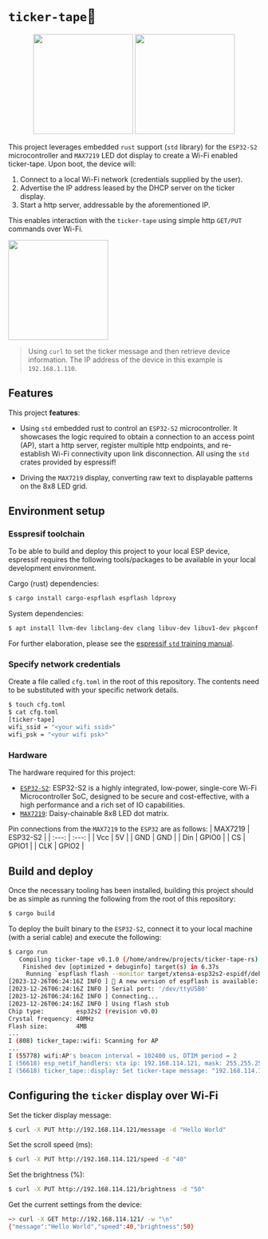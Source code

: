 
# `ticker-tape`🧾

<p align="center">
  <img src="https://i.imgur.com/sOYVSqa.gif" height="200" />
  <img src="https://i.imgur.com/KkfQT6n.jpg" height="200" />
</p>

This project leverages embedded `rust` support (`std` library) for the `ESP32-S2` microcontroller and `MAX7219` LED dot display to create a Wi-Fi enabled ticker-tape. Upon boot, the device will: 
1. Connect to a local Wi-Fi network (credentials supplied by the user).
2. Advertise the IP address leased by the DHCP server on the ticker display.
2. Start a http server, addressable by the aforementioned IP.

This enables interaction with the `ticker-tape` using simple http `GET/PUT` commands over Wi-Fi.

<p align="left">
  <img src="https://i.imgur.com/V4uO5r2.gif" height="200" />
</p>

> Using `curl` to set the ticker message and then retrieve device information. The IP address of the device in this example is `192.168.1.110`.

## Features

This project **features**:

* Using `std` embedded rust to control an `ESP32-S2` microcontroller. It showcases the logic required to obtain a connection to an access point (AP), start a http server, register multiple http endpoints, and re-establish Wi-Fi connectivity upon link disconnection. All using the `std` crates provided by espressif!

* Driving the `MAX7219` display, converting raw text to displayable patterns on the 8x8 LED grid.

## Environment setup
### Esspresif toolchain

To be able to build and deploy this project to your local ESP device, espressif requires the following tools/packages to be available in your local development environment.

Cargo (rust) dependencies:
```sh
$ cargo install cargo-espflash espflash ldproxy
```

System dependencies:
```sh
$ apt install llvm-dev libclang-dev clang libuv-dev libuv1-dev pkgconf python3-venv python-is-python3
```

For further elaboration, please see the [espressif `std` training manual](https://esp-rs.github.io/std-training/02_2_software.html).


### Specify network credentials

Create a file called `cfg.toml` in the root of this repository. The contents need to be substituted with your specific network details.
```sh
$ touch cfg.toml
$ cat cfg.toml
[ticker-tape]
wifi_ssid = "<your wifi ssid>"
wifi_psk = "<your wifi psk>"
```

### Hardware

The hardware required for this project:
* [`ESP32-S2`](https://www.espressif.com/en/products/socs/esp32-s2): ESP32-S2 is a highly integrated, low-power, single-core Wi-Fi Microcontroller SoC, designed to be secure and cost-effective, with a high performance and a rich set of IO capabilities.
* [`MAX7219`](https://core-electronics.com.au/max7219-serial-dot-matrix-display-module.html): Daisy-chainable 8x8 LED dot matrix.

Pin connections from the `MAX7219` to the `ESP32` are as follows:
| MAX7219  | ESP32-S2 |
| :---:    | :---:    |
| Vcc      | 5V       |
| GND      | GND      |
| Din      | GPIO0    |
| CS       | GPIO1    |
| CLK      | GPIO2    |

## Build and deploy

Once the necessary tooling has been installed, building this project should be as simple as running the following from the root of this repository:

```sh
$ cargo build
```

To deploy the built binary to the `ESP32-S2`, connect it to your local machine (with a serial cable) and execute the following:
```sh
$ cargo run
   Compiling ticker-tape v0.1.0 (/home/andrew/projects/ticker-tape-rs)
    Finished dev [optimized + debuginfo] target(s) in 6.37s
     Running `espflash flash --monitor target/xtensa-esp32s2-espidf/debug/ticker-tape`
[2023-12-26T06:24:16Z INFO ] 🚀 A new version of espflash is available: v2.1.0
[2023-12-26T06:24:16Z INFO ] Serial port: '/dev/ttyUSB0'
[2023-12-26T06:24:16Z INFO ] Connecting...
[2023-12-26T06:24:16Z INFO ] Using flash stub
Chip type:         esp32s2 (revision v0.0)
Crystal frequency: 40MHz
Flash size:        4MB
...
I (808) ticker_tape::wifi: Scanning for AP
...
I (55778) wifi:AP's beacon interval = 102400 us, DTIM period = 2
I (56618) esp_netif_handlers: sta ip: 192.168.114.121, mask: 255.255.255.0, gw: 192.168.114.91
I (56618) ticker_tape::display: Set ticker-tape message: "192.168.114.121"
```

## Configuring the `ticker` display over Wi-Fi

Set the ticker display message:
```sh
$ curl -X PUT http://192.168.114.121/message -d "Hello World"
```

Set the scroll speed (ms):
```sh
$ curl -X PUT http://192.168.114.121/speed -d "40"
```

Set the brightness (%):
```sh
$ curl -X PUT http://192.168.114.121/brightness -d "50"
```

Get the current settings from the device:
```sh
~> curl -X GET http://192.168.114.121/ -w "\n"
{"message":"Hello World","speed":40,"brightness":50}
```